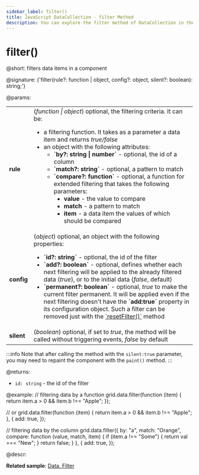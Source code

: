 ```yaml
---
sidebar_label: filter()
title: JavaScript DataCollection - filter Method 
description: You can explore the filter method of DataCollection in the documentation of the DHTMLX JavaScript UI library. Browse developer guides and API reference, try out code examples and live demos, and download a free 30-day evaluation version of DHTMLX Suite.
---
```


# filter()

@short: filters data items in a component

@signature: {'filter(rule?: function | object, config?: object, silent?: boolean): string;'}

@params:

<table>
    <tbody>
        <tr>
            <td><b>rule</b></td>
            <td>(<i>function | object</i>) optional, the filtering criteria. It can be:<ul><li>a filtering function. It takes as a parameter a data item and returns <i>true/false</i></li><li>an object with the following attributes:<ul><li><b>`by?: string | number`</b> - optional, the id of a column</li><li><b>`match?: string`</b> - optional, a pattern to match </li><li><b>`compare?: function`</b> - optional, a function for extended filtering that takes the following parameters:<ul><li><b>value</b> - the value to compare </li><li><b>match</b> - a pattern to match </li><li><b>item</b> - a data item the values of which should be compared</li></ul></li></ul></li></ul></td>
        </tr>
        <tr>
            <td><b>config</b></td>
            <td>(<i>object</i>) optional, an object with the following properties:<ul><li><b>`id?: string`</b> - optional, the id of the filter</li><li><b>`add?: boolean`</b> - optional, defines whether each next filtering will be applied to the already filtered data (<i>true</i>), or to the initial data (<i>false</i>, default)</li><li><b>`permanent?: boolean`</b> - optional, <i>true</i> to make the current filter permanent. It will be applied even if the next filtering doesn't have the <b>`add:true`</b> property in its configuration object. Such a filter can be removed just with the <a href="../datacollection_resetfilter_method/">`resetFilter()`</a> method</li></ul></td>
        </tr>
        <tr>
            <td><b>silent</b></td>
            <td>(<i>boolean</i>) optional, if set to <i>true</i>, the method will be called without triggering events, <i>false</i> by default</td>
        </tr>
    </tbody>
</table>

:::info
Note that after calling the method with the `silent:true` parameter, you may need to repaint the component with the `paint()` method.
:::
    
@returns:
- `id: string` - the id of the filter

@example:
// filtering data by a function
grid.data.filter(function (item) {
    return item.a > 0 && item.b !== "Apple";
});

// or
grid.data.filter(function (item) {
    return item.a > 0 && item.b !== "Apple";
}, {
    add: true,
});

// filtering data by the column
grid.data.filter({
    by: "a",
    match: "Orange",
    compare: function (value, match, item) {
        if (item.a !== "Some") {
            return val === "New";
        }
    return false;
    }
}, {
    add: true,
});

@descr:

**Related sample**: [Data. Filter](https://snippet.dhtmlx.com/csiwq3kj)


